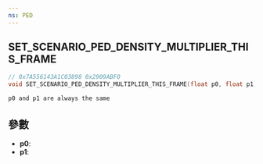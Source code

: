 ```yaml
---
ns: PED
---
```

## SET_SCENARIO_PED_DENSITY_MULTIPLIER_THIS_FRAME

```c
// 0x7A556143A1C03898 0x2909ABF0
void SET_SCENARIO_PED_DENSITY_MULTIPLIER_THIS_FRAME(float p0, float p1);
```

```
p0 and p1 are always the same  
```

## 參數
* **p0**: 
* **p1**: 

